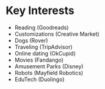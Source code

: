 # Key Interests

* Reading (Goodreads)
* Customizations (Creative Market)
* Dogs (Rover)
* Traveling (TripAdvisor)
* Online dating (OkCupid)
* Movies (Fandango)
* Amusement Parks (Disney)
* Robots (Mayfield Robotics)
* EduTech (Duolingo)

